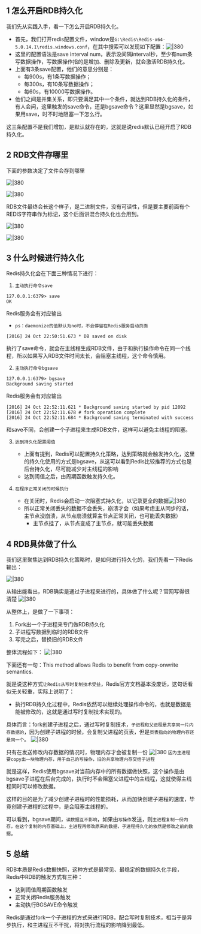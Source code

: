 ## 1 怎么开启RDB持久化

我们先从实践入手，看一下怎么开启RDB持久化。

- 首先，我们打开redis配置文件，window是`G:\Redis\Redis-x64-5.0.14.1\redis.windows.conf`，在其中搜索可以发现如下配置：![|380](https://my-obsidian-image.oss-cn-guangzhou.aliyuncs.com/2024/04/c0f9930279d06c89dd98f305e6b483da.png)
- 这里的配置语法是save interval num，表示没间隔interval秒，至少有num条写数据操作，写数据操作指的是增加、删除及更新，就会激活RDB持久化。
- 上面有3条save配置，他们的意思分别是：
	- 每900s，有1条写数据操作；
	- 每300s，有10条写数据操作；
	- 每60s，有10000写数据操作。
- 他们之间是并集关系，即只要满足其中一个条件，就达到RDB持久化的条件，有人会问，这里触发的save命令，还是bgsave命令？这里显然是bgsave，如果用save，时不时地阻塞一下怎么行。

这三条配置不是我们增加，是默认就存在的，这就是说redis默认已经开启了RDB持久化。

## 2 RDB文件存哪里

下面的参数决定了文件会存到哪里

![|380](https://my-obsidian-image.oss-cn-guangzhou.aliyuncs.com/2024/04/fcddedf211f2a40cdcf7529dbf81204e.png)

![|380](https://my-obsidian-image.oss-cn-guangzhou.aliyuncs.com/2024/04/92b17dd52e14de748ac1aa68905f7de1.png)

RDB文件最终会长这个样子，是二进制文件，没有可读性，但是要主要前面有个REDIS字符串作为标记，这个后面讲混合持久化也会用到。

![|380](https://my-obsidian-image.oss-cn-guangzhou.aliyuncs.com/2024/04/8f346aef2dfe69bd3f2fa96a96a8c688.png)

![|380](https://my-obsidian-image.oss-cn-guangzhou.aliyuncs.com/2024/04/45b06c3268744de7cac5d28dd131d231.png)

## 3 什么时候进行持久化

Redis持久化会在下面三种情况下进行：

1. `主动执行命令save`
```shell
127.0.0.1:6379> save
OK
```
Redis服务会有对应输出
- `ps：daemonize的值默认为no时，不会停留在Redis服务启动页面`
```shell
[2016] 24 Oct 22:50:51.673 * DB saved on disk
```
执行了save命令，就会在主线程生成RDB文件，由于和执行操作命令在同一个线程，所以如果写入RDB文件时间太长，会阻塞主线程，这个命令慎用。

2. `主动执行命令bgsave`
```shell
127.0.0.1:6379> bgsave
Background saving started
```
Redis服务会有对应输出
```shell
[2016] 24 Oct 22:52:11.621 * Background saving started by pid 12092
[2016] 24 Oct 22:52:11.678 # fork operation complete
[2016] 24 Oct 22:52:11.684 * Background saving terminated with success
```
和save不同，会创建一个子进程来生成RDB文件，这样可以避免主线程的阻塞。

3. `达到持久化配置阈值`
	- 上面有提到，Redis可以配置持久化策略，达到策略就会触发持久化，这里的持久化使用的方式是bgsave，从这可以看到Redis比较推荐的方式也是后台持久化，尽可能减少对主线程的影响
	- 达到阈值之后，由周期函数触发持久化。

4. `在程序正常关闭的时候执行`
	- 在关闭时，Redis会启动一次阻塞式持久化，以记录更全的数据![|380](https://my-obsidian-image.oss-cn-guangzhou.aliyuncs.com/2024/04/b1279ad998c3118f307765b183cea465.png)
	- 所以正常关闭丢失的数据不会丢失，崩溃才会（如果考虑主从同步的话，主节点没崩溃，从节点崩溃就算主节点正常关闭，也可能丢失数据）
		- 主节点挂了，从节点变成了主节点，就可能丢失数据
## 4 RDB具体做了什么

我们这里聚焦达到RDB持久化策略时，是如何进行持久化的，我们先看一下Redis输出：

![|380](https://my-obsidian-image.oss-cn-guangzhou.aliyuncs.com/2024/04/70e53dae698241441cccc1cac8ed745e.png)

从输出能看出，RDB确实是通过子进程来进行的，具体做了什么呢？官网写得很清楚
![|380](https://my-obsidian-image.oss-cn-guangzhou.aliyuncs.com/2024/04/46239155d00814ec5ef7576f3400b0a2.png)

从整体上，是做了一下事项：
1. Fork出一个子进程来专门做RDB持久化
2. 子进程写数据到临时的RDB文件
3. 写完之后，替换旧的RDB文件

整体流程如下：
![|380](https://my-obsidian-image.oss-cn-guangzhou.aliyuncs.com/2024/04/e2e2461bacc2442e8195453b6066dadd.png)

下面还有一句：This method allows Redis to benefit from copy-onwrite semantics.

就是说这种方式`让Redis从写时复制技术受益`，Redis官方文档基本没废话，这句话看似无关轻重，实际上说明了：
- 执行RDB持久化过程中，Redis依然可以继续处理操作命令的，也就是数据是能被修改的，这就是通过写时复制技术实现的。

具体而言：fork创建子进程之后，通过写时复制技术，`子进程和父进程是共享同一片内存数据的`，因为创建子进程的时候，会复制父进程的页表，但是`页表指向的物理内存还是同一个`。
![|380](https://my-obsidian-image.oss-cn-guangzhou.aliyuncs.com/2024/04/047329619602fd453e4c1edecd678026.png)

只有在发送修改内存数据的情况时，物理内存才会被复制一份
![|380](https://my-obsidian-image.oss-cn-guangzhou.aliyuncs.com/2024/04/eec9c634de175d1dd2dc473f6b73336a.png)
`因为主进程要copy出一块物理内存，用于自己的写操作，旧的共享物理内存交给子进程`

就是这样，Redis使用bgsave对当前内存中的所有数据做快照，这个操作是由bgsave子进程在后台完成的，执行时不会阻塞父进程中的主线程，这就使得主线程同时可以修改数据。

这样的目的是为了减少创建子进程时的性能损耗，从而加快创建子进程的速度，毕竟创建子进程的过程中，是会阻塞主线程的。

可以看到，bgsave期间，`读数据互不影响`，如果由`写操作`发送，则`主进程复制一份内存，在这个复制的内存基础上，主进程再修改原来的数据，子进程持久化的依然是修改之前的数据`。

## 5 总结

RDB本质是Redis数据快照，这种方式是最常见、最稳定的数据持久化手段，Redis中RDB的触发方式有三种：
- 达到阈值周期函数触发
- 正常关闭Redis服务触发
- 主动执行BGSAVE命令触发

Redis是通过fork一个子进程的方式来进行RDB，配合写时复制技术，相当于是异步执行，和主进程互不干扰，将对执行流程的影响降到最低。